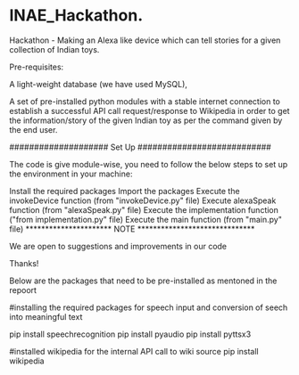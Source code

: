 # INAE_Hackathon.
Hackathon - Making an Alexa like device which can tell stories for a given collection of Indian toys.

Pre-requisites:

A light-weight database (we have used MySQL),

A set of pre-installed python modules with a stable internet connection to establish a successful API call request/response to Wikipedia in order to get the information/story of the given Indian toy as per the command given by the end user.

#################### Set Up ###########################

The code is give module-wise, you need to follow the below steps to set up the environment in your machine:

Install the required packages
Import the packages
Execute the invokeDevice function (from "invokeDevice.py" file)
Execute alexaSpeak function (from "alexaSpeak.py" file)
Execute the implementation function ("from implementation.py" file)
Execute the main function (from "main.py" file)
********************** NOTE ******************************

We are open to suggestions and improvements in our code

Thanks!

Below are the packages that need to be pre-installed as mentoned in the repoort

#installing the required packages for speech input and conversion of seech into meaningful text

pip install speechrecognition pip install pyaudio pip install pyttsx3

#installed wikipedia for the internal API call to wiki source pip install wikipedia
